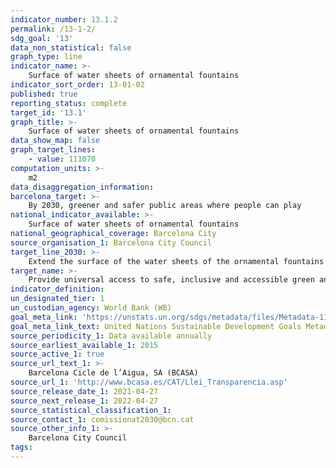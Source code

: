 ```yaml
---
indicator_number: 13.1.2
permalink: /13-1-2/
sdg_goal: '13'
data_non_statistical: false
graph_type: line
indicator_name: >-
    Surface of water sheets of ornamental fountains
indicator_sort_order: 13-01-02
published: true
reporting_status: complete
target_id: '13.1'
graph_title: >-
    Surface of water sheets of ornamental fountains
data_show_map: false
graph_target_lines:
    - value: 111070
computation_units: >-
    m2
data_disaggregation_information: 
barcelona_target: >-
    By 2030, greener and safer public areas where people can play
national_indicator_available: >-
    Surface of water sheets of ornamental fountains
national_geographical_coverage: Barcelona City
source_organisation_1: Barcelona City Council
target_line_2030: >-
    Extend the surface of the water sheets of the ornamental fountains to at least 111,070 m2
target_name: >-
    Provide universal access to safe, inclusive and accessible green and public spaces, in particular for women and children, older people and persons with disabilities
indicator_definition:
un_designated_tier: 1
un_custodian_agency: World Bank (WB)
goal_meta_link: 'https://unstats.un.org/sdgs/metadata/files/Metadata-11-07-01.pdf'
goal_meta_link_text: United Nations Sustainable Development Goals Metadata (pdf 894kB)
source_periodicity_1: Data available annually
source_earliest_available_1: 2015
source_active_1: true
source_url_text_1: >-
    Barcelona Cicle de l’Aigua, SA (BCASA)
source_url_1: 'http://www.bcasa.es/CAT/Llei_Transparencia.asp' 
source_release_date_1: 2021-04-27
source_next_release_1: 2022-04-27
source_statistical_classification_1: 
source_contact_1: comissionat2030@bcn.cat
source_other_info_1: >-
    Barcelona City Council
tags:
---
```

